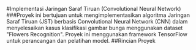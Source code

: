 #Implementasi Jaringan Saraf Tiruan (Convolutional Neural Network)
###Proyek ini bertujuan untuk mengimplementasikan algoritma Jaringan Saraf Tiruan (JST) berbasis Convolutional Neural Network (CNN) dalam menyelesaikan kasus klasifikasi gambar bunga menggunakan dataset "Flowers Recognition". Proyek ini menggunakan framework TensorFlow untuk perancangan dan pelatihan model.
##Rincian Proyek
